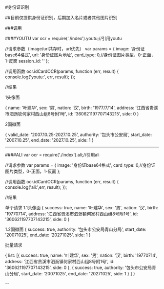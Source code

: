 #身份证识别

##目前仅提供身份证识别，后期加入名片或者其他图片识别

###调用

####YOUTU
var ocr = require('./index').youtu;//引用youtu

//请求参数（image/url共存时，url优先）
var params = {
  image: '身份证base64格式',
  url: '身份证图片地址',
  card_type: 0,//身份证图片类型，0-正面，1-反面
  session_id: ''
};

//调用函数
ocr.idCardOCR(params, function (err, result) {
  console.log('youtu:', err, result);
});

//结果

1头像面

{ name: '叶建华',
  sex: '男',
  nation: '汉',
  birth: '1977/7/14',
  address: '江西省贵溪市泗沥钦何家村西山组8号附1号',
  id: '360621197707143215',
  side: 0
}

2国徽面

{
  valid_date: '2007.10.25-2027.10.25',
  authority: '包头市公安局',
  start_date: '2007.10.25',
  end_date: '2027.10.25',
  side: 1
}

---

####ALI
var ocr = require('./index').ali;//引用ali

//请求参数
var params = {
  image: '身份证base64格式',
  card_type: 0,//身份证图片类型，0-正面，1-反面
};

//调用函数
ocr.idCardOCR(params, function (err, result) {
  console.log('ali:',err, result);
});

//结果

单个请求
1.1头像面
{
    success: true,
	name: '叶建华',
	sex: '男',
	nation: '汉',
	birth: '19770714',
	address: '江西省贵溪市泗沥镇何家村西山组8号附1号',
	id: '360621197707143215',
	side: 0
}

1.2国徽面
{
    success: true,
	authority: '包头市公安局青山分局',
	start_date: '20071025',
	end_date: '20271025',
	side: 1
}

批量请求

{
	list:
	[{
	        success: true,
			name: '叶建华',
			sex: '男',
			nation: '汉',
			birth: '19770714',
			address: '江西省贵溪市泗沥镇何家村西山组8号附1号',
			id: '360621197707143215',
			side: 0
		}, {
		    success: true,
			authority: '包头市公安局青山分局',
			start_date: '20071025',
			end_date: '20271025',
			side: 1
		}
	]
}

--